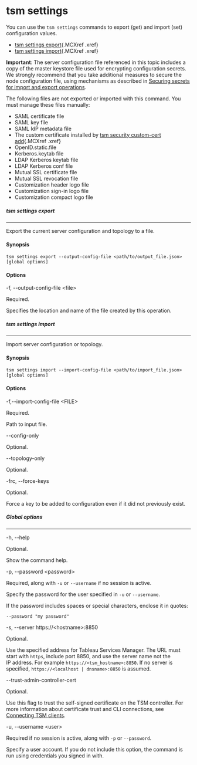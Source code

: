 

tsm settings
============
You can use the `tsm settings` commands to export (get) and import (set)
configuration values.


-   [tsm settings
    export](https://help.tableau.com/current/server/en-us/cli_settings_tsm.htm#TSMExport){.MCXref
    .xref}
-   [tsm settings
    import](https://help.tableau.com/current/server/en-us/cli_settings_tsm.htm#TSMSet){.MCXref
    .xref}


**Important**: The server configuration file referenced in this topic
includes a copy of the master keystore file used for encrypting
configuration secrets. We strongly recommend that you take additional
measures to secure the node configuration file, using mechanisms as
described in [Securing secrets for import and export
operations](https://help.tableau.com/current/server/en-us/security_secret_storage.htm#Securing).

The following files are not exported or imported with this command. You
must manage these files manually:

-   SAML certificate file
-   SAML key file
-   SAML IdP metadata file
-   The custom certificate installed by [tsm security custom-cert
    add](https://help.tableau.com/current/server/en-us/cli_security_tsm.htm#custom-cert-add){.MCXref
    .xref}
-   OpenID.static.file
-   Kerberos.keytab file
-   LDAP Kerberos keytab file
-   LDAP Kerberos conf file
-   Mutual SSL certificate file
-   Mutual SSL revocation file
-   Customization header logo file
-   Customization sign-in logo file
-   Customization compact logo file



##### tsm settings export
-----------------------------------------------------------------------------------------------------------------


Export the current server configuration and topology to a file.



#### Synopsis


`tsm settings export --output-config-file <path/to/output_file.json> [global options]`



#### Options


-f, \--output-config-file \<file\>

Required.

Specifies the location and name of the file created by this operation.



##### tsm settings import
--------------------------------------------------------------------------------------------------------------


Import server configuration or topology.



#### Synopsis


`tsm settings import --import-config-file <path/to/import_file.json> [global options]`



#### Options


-f,\--import-config-file \<FILE\>

Required.

Path to input file.

\--config-only

Optional.

\--topology-only

Optional.

-frc, \--force-keys

Optional.

Force a key to be added to configuration even if it did not previously
exist.



##### Global options
----------------------------------------------------------------------------------------------


-h, \--help

Optional.

Show the command help.

-p, \--password \<password\>

Required, along with `-u` or `--username` if no session is active.

Specify the password for the user specified in `-u` or `--username`.

If the password includes spaces or special characters, enclose it in
quotes:

`--password "my password"`

-s, \--server https://\<hostname\>:8850

Optional.

Use the specified address for Tableau Services Manager. The URL must
start with `https`, include port 8850, and use the server name not the
IP address. For example `https://<tsm_hostname>:8850`. If no server is
specified, `https://<localhost | dnsname>:8850` is assumed.

\--trust-admin-controller-cert

Optional.

Use this flag to trust the self-signed certificate on the
TSM controller. For more information about certificate trust and
CLI connections, see [Connecting
TSM clients](https://help.tableau.com/current/server/en-us/tsm_overview.htm#Connecti).

-u, \--username \<user\>

Required if no session is active, along with `-p` or `--password`.

Specify a user account. If you do not include this option, the command
is run using credentials you signed in with.
